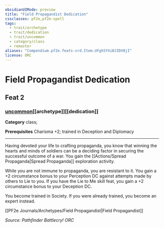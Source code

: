 ```yaml
---
obsidianUIMode: preview
title: "Field Propagandist Dedication"
cssclasses: pf2e,pf2e-spell
tags:
  - trait/archetype
  - trait/dedication
  - trait/uncommon
  - category/class
  - remaster
aliases: "Compendium.pf2e.feats-srd.Item.UFghSYXiBJIDV0jI"
license: ORC
---
```

# Field Propagandist Dedication
## Feat 2
### [uncommon](uncommon "Uncommon Rarity Trait")[[archetype]][[dedication]]

**Category** class; 



**Prerequisites** Charisma +2; trained in Deception and Diplomacy
* * *
Having devoted your life to crafting propaganda, you know that winning the hearts and minds of soldiers can be a deciding factor in securing the successful outcome of a war. You gain the [[Actions/Spread Propaganda|Spread Propaganda]] exploration activity.

While you are not immune to propaganda, you are resistant to it. You gain a +2 circumstance bonus to your Perception DC against attempts made by others to Lie to you. If you have the Lie to Me skill feat, you gain a +2 circumstance bonus to your Deception DC.

You become trained in Society. If you were already trained, you become an expert instead.

[[PF2e Journals/Archetypes/Field Propagandist|Field Propagandist]]

*Source: Pathfinder Battlecry!*
*ORC*